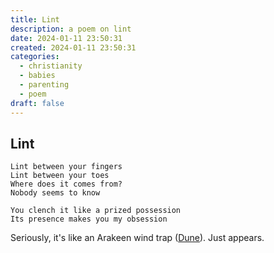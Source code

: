 ```yaml
---
title: Lint
description: a poem on lint
date: 2024-01-11 23:50:31
created: 2024-01-11 23:50:31
categories:
  - christianity
  - babies
  - parenting
  - poem
draft: false
---
```


## Lint 

```
Lint between your fingers
Lint between your toes
Where does it comes from?
Nobody seems to know

You clench it like a prized possession
Its presence makes you my obsession
```

Seriously, it's like an Arakeen wind trap ([Dune](../book-review/dune.md)). Just appears. 